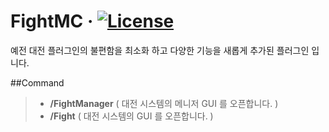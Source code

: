 
# FightMC &middot; [![License](https://img.shields.io/github/license/AcogKR/FightMC.svg)](https://github.com/AcogKr/FightMC/blob/master/LICENSE)

예전 대전 플러그인의 불편함을 최소화 하고 다양한 기능을 새롭게 추가된 플러그인 입니다.

##Command
> -  **/FightManager** ( 대전 시스템의 메니저 GUI 를 오픈합니다. ) 
> -  **/Fight** ( 대전 시스템의 GUI 를 오픈합니다. )